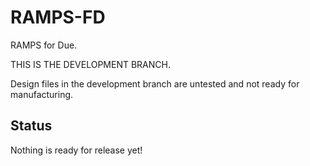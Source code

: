 # RAMPS-FD

RAMPS for Due.

THIS IS THE DEVELOPMENT BRANCH.

Design files in the development branch are untested and not ready for manufacturing.

Status
-------

Nothing is ready for release yet!

